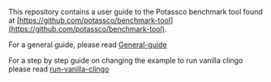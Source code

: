 This repository contains a user guide to the Potassco benchmark tool found at [https://github.com/potassco/benchmark-tool](https://github.com/potassco/benchmark-tool).

For a general guide, please read [General-guide](https://github.com/kstrauch94/benchmark-tool-guide/blob/master/General-guide.md)

For a step by step guide on changing the example to run vanilla clingo please read [run-vanilla-clingo](https://github.com/kstrauch94/benchmark-tool-guide/blob/master/run-vanilla-clingo.md)
